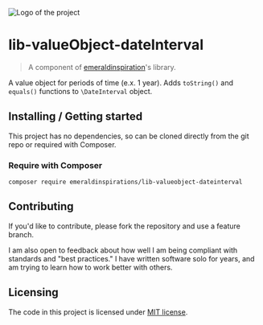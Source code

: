 ![Logo of the project](http://vps56132.vps.ovh.ca/logo.gitHub.png)

# lib-valueObject-dateInterval
> A component of [emeraldinspiration](https://github.com/emeraldinspirations)'s library.

A value object for periods of time (e.x. 1 year).  Adds `toString()` and `equals()` functions to `\DateInterval` object.


## Installing / Getting started

This project has no dependencies, so can be cloned directly from the git repo or required with Composer.

### Require with Composer

```shell
composer require emeraldinspirations/lib-valueobject-dateinterval
```

## Contributing

If you'd like to contribute, please fork the repository and use a feature branch.

I am also open to feedback about how well I am being compliant with standards and "best practices." I have written software solo for years, and am trying to learn how to work better with others.

## Licensing

The code in this project is licensed under [MIT license](LICENSE.md).
